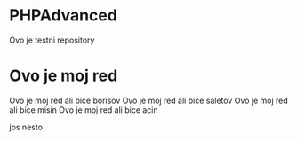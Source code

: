 # PHPAdvanced
Ovo je testni repository

<h1> Ovo je moj red </h1>

Ovo je moj red ali bice borisov 
Ovo je moj red ali bice saletov
Ovo je moj red ali bice misin
Ovo je moj red ali bice acin

jos nesto